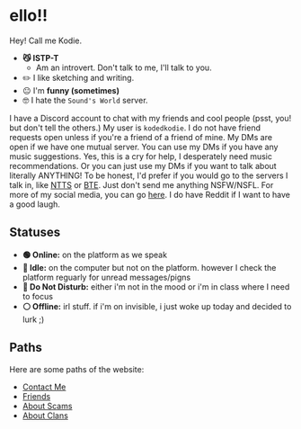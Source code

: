 # ello!!

Hey! Call me Kodie.
* **😼 ISTP-T**
  * Am an introvert. Don't talk to me, I'll talk to you.
* ✏️ I like sketching and writing.
* 😐 I'm **funny (sometimes)**
* 🤓 I hate the `Sound's World` server.

I have a Discord account to chat with my friends and cool people (psst, you! but don't tell the others.) My user is `kodedkodie`. I do not have friend requests open unless if you're a friend of a friend of mine. My DMs are open if we have one mutual server. You can use my DMs if you have any music suggestions. Yes, this is a cry for help, I desperately need music recommendations. Or you can just use my DMs if you want to talk about literally ANYTHING! To be honest, I'd prefer if you would go to the servers I talk in, like [NTTS](https://discord.gg/ntts) or [BTE](https://discord.gg/EzHjKDJJZ3). Just don't send me anything NSFW/NSFL. For more of my social media, you can go [here](https://kodedkodie.github.io/contact-me). I do have Reddit if I want to have a good laugh.

## Statuses
* **🟢 Online:** on the platform as we speak
* **🌙 Idle:** on the computer but not on the platform. however I check the platform reguarly for unread messages/pigns
* **🔴 Do Not Disturb:** either i'm not in the mood or i'm in class where I need to focus
* **⚪ Offline:** irl stuff. if i'm on invisible, i just woke up today and decided to lurk ;)

## Paths
Here are some paths of the website:
- [Contact Me](https://kodedkodie.github.io/contact-me)
- [Friends](https://kodedkodie.github.io/friends)
- [About Scams](https://kodedkodie.github.io/i-got-scammed)
- [About Clans](https://kodedkodie.github.io/clans)

